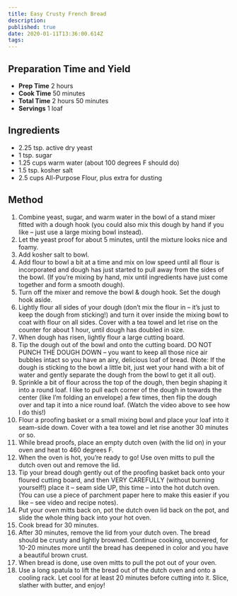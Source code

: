 ```yaml
---
title: Easy Crusty French Bread
description:
published: true
date: 2020-01-11T13:36:00.614Z
tags:
---
```


## Preparation Time and Yield

- **Prep Time** 2 hours
- **Cook Time** 50 minutes
- **Total Time** 2 hours 50 minutes
- **Servings** 1 loaf
  &nbsp;

## Ingredients

- 2.25 tsp. active dry yeast
- 1 tsp. sugar
- 1.25 cups warm water (about 100 degrees F should do)
- 1.5 tsp. kosher salt
- 2.5 cups All-Purpose Flour, plus extra for dusting
  &nbsp;

## Method

1. Combine yeast, sugar, and warm water in the bowl of a stand mixer fitted with a dough hook (you could also mix this dough by hand if you like – just use a large mixing bowl instead).
2. Let the yeast proof for about 5 minutes, until the mixture looks nice and foamy.
3. Add kosher salt to bowl.
4. Add flour to bowl a bit at a time and mix on low speed until all flour is incorporated and dough has just started to pull away from the sides of the bowl. (If you’re mixing by hand, mix until ingredients have just come together and form a smooth dough).
5. Turn off the mixer and remove the bowl & dough hook. Set the dough hook aside.
6. Lightly flour all sides of your dough (don’t mix the flour in – it’s just to keep the dough from sticking!) and turn it over inside the mixing bowl to coat with flour on all sides. Cover with a tea towel and let rise on the counter for about 1 hour, until dough has doubled in size.
7. When dough has risen, lightly flour a large cutting board.
8. Tip the dough out of the bowl and onto the cutting board. DO NOT PUNCH THE DOUGH DOWN – you want to keep all those nice air bubbles intact so you have an airy, delicious loaf of bread. (Note: If the dough is sticking to the bowl a little bit, just wet your hand with a bit of water and gently separate the dough from the bowl to get it all out).
9. Sprinkle a bit of flour across the top of the dough, then begin shaping it into a round loaf. I like to pull each corner of the dough in towards the center (like I’m folding an envelope) a few times, then flip the dough over and tap it into a nice round loaf. (Watch the video above to see how I do this!)
10. Flour a proofing basket or a small mixing bowl and place your loaf into it seam-side down. Cover with a tea towel and let rise another 30 minutes or so.
11. While bread proofs, place an empty dutch oven (with the lid on) in your oven and heat to 460 degrees F.
12. When the oven is hot, you’re ready to go! Use oven mitts to pull the dutch oven out and remove the lid.
13. Tip your bread dough gently out of the proofing basket back onto your floured cutting board, and then VERY CAREFULLY (without burning yourself!) place it – seam side UP, this time – into the hot dutch oven. (You can use a piece of parchment paper here to make this easier if you like – see video and recipe notes).
14. Put your oven mitts back on, pot the dutch oven lid back on the pot, and slide the whole thing back into your hot oven.
15. Cook bread for 30 minutes.
16. After 30 minutes, remove the lid from your dutch oven. The bread should be crusty and lightly browned. Continue cooking, uncovered, for 10-20 minutes more until the bread has deepened in color and you have a beautiful brown crust.
17. When bread is done, use oven mitts to pull the pot out of your oven.
18. Use a long spatula to lift the bread out of the dutch oven and onto a cooling rack. Let cool for at least 20 minutes before cutting into it. Slice, slather with butter, and enjoy!
